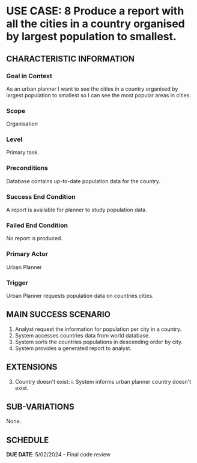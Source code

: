 # USE CASE: 8 Produce a report with all the cities in a country organised by largest population to smallest.

## CHARACTERISTIC INFORMATION

### Goal in Context

As an urban planner I want to see the cities in a country organised by largest population to smallest so I can see the most popular areas in cities.

### Scope

Organisation

### Level

Primary task.

### Preconditions

Database contains up-to-date population data for the country.

### Success End Condition

A report is available for planner to study population data.

### Failed End Condition

No report is produced.

### Primary Actor

Urban Planner

### Trigger

Urban Planner requests population data on countries cities.

## MAIN SUCCESS SCENARIO

1. Analyst request the information for population per city in a country.
2. System accesses countries data from world database.
3. System sorts the countries populations in descending order by city.
4. System provides a generated report to analyst.

## EXTENSIONS

3. Country doesn't exist:
   i. System informs urban planner country doesn't exist.

## SUB-VARIATIONS

None.

## SCHEDULE

**DUE DATE**: 5/02/2024 - Final code review
